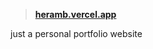 
> **[heramb.vercel.app](https://herambvercelapp-heramb0x1s-projects.vercel.app/)**

just a personal portfolio website
